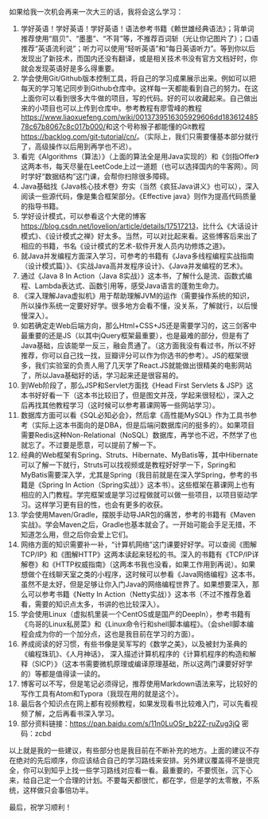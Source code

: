 如果给我一次机会再来一次大三的话，我将会这么学习：

1. 学好英语！学好英语！学好英语！语法参考书籍《赖世雄经典语法》；背单词推荐使用“扇贝”、“墨墨”、“不背”等，不推荐百词斩（光让你记图片了）；口语推荐“英语流利说”；听力可以使用“轻听英语”和“每日英语听力”。等到你以后发现出了新技术，而国内还没有翻译，或是相关技术书没有官方文档好时，你就会发现英语好是多么得重要。
2. 学会使用Git/Github版本控制工具，将自己的学习成果展示出来。例如可以把每天的学习笔记同步到Github仓库中。这样每一天都能看到自己的努力。在这上面你可以看到很多大牛做的项目，写的代码。好的可以收藏起来。自己做出来的小项目也可以上传到仓库中。参考教程有廖雪峰的教程<https://www.liaoxuefeng.com/wiki/0013739516305929606dd18361248578c67b8067c8c017b000/>和这个号称猴子都能懂的Git教程<https://backlog.com/git-tutorial/cn/>。（实际上，我们只需要懂基本部分就行了，高级操作以后用到再学也不迟）。
3. 看完《Algorithms（算法）》（上面的算法全是用Java实现的）和《剑指Offer》这两本书，每天尽量在LeetCode上过一道题（也可以选择国内的牛客网）。同时学好“数据结构”这门课，会帮你扫除很多障碍。
4. Java基础找《Java核心技术卷》夯实（当然《疯狂Java讲义》也可以），深入阅读一些源代码，像是集合框架部分。《Effective java》则作为提高代码质量的指导书籍。
5. 学好设计模式，可以参看这个大佬的博客<https://blog.csdn.net/lovelion/article/details/17517213>，比什么《大话设计模式》、《设计模式之禅》好太多。当然，可以对比起来看。这些博客后来出了相应的书籍，书名《设计模式的艺术-软件开发人员内功修炼之道》。
6. 就Java并发编程方面深入学习，可参考的书籍有《Java多线程编程实战指南（设计模式篇）》、《实战Java高并发程序设计》、《Java并发编程的艺术》。
7. 通过《Java 8 In Action（Java 8实战）》这本书，了解什么是流、函数式编程、Lambda表达式、函数引用等，感受Java语言的蓬勃生命力。
8. 《深入理解Java虚拟机》用于帮助理解JVM的运作（需要操作系统的知识，所以操作系统一定要好好学。很多地方会看不懂，没关系，了解就行，以后慢慢深入）。
9. 如若确定走Web后端方向，那么Html+CSS+JS还是需要学习的，这三剑客中最重要的还是JS（以其中jQuery框架最重要），也是最难的部分，但是有了Java基础，应该能举一反三，融会贯通了。（这方面我没有看过书，所以不好推荐，你可以自己找一找，豆瓣评分可以作为你选书的参考）。JS的框架很多，我们实验室的负责人用了几天学了React.JS就能做出很精美的电影网站了，所以Java基础好的话，学习起来还是很容易的。
10. 到Web阶段了，那么JSP和Servlet方面找《Head First Servlets & JSP》这本书好好看一下（这本书比较旧了，但是图文并茂，学起来很轻松），深入之后再找其他教程学习（这时候可以参考慕课网等一些网站学习）。
11. 数据库方面可以看《SQL必知必会》，然后拿《高性能MySQL》作为工具书参考（实际上这本书面向的是DBA，但是后端问数据库问的挺多的）。如果项目需要Redis这种Non-Relational（NoSQL）数据库，再学也不迟，不然学了也就忘了。不过要是愿意，可以提前了解一下。
12. 经典的Web框架有Spring、Struts、Hibernate、MyBatis等，其中Hibernate可以了解一下就行，Struts可以找视频或是教程好好学一下，Spring和MyBatis需要深入学，尤其是Spring（我目前就是在深入学Spring，参考的书籍是《Spring In Action（Spring实战）》这本书）。这些框架在慕课网上也有相应的入门教程。学完框架或是学习过程做就可以做一些项目，以项目驱动学习。这样学习更有目的性，也会有更多的收获。
13. 学会使用Maven/Gradle，摆脱手动导JAR包的痛苦，参考的书籍有《Maven实战》。学会Maven之后，Gradle也基本就会了。一开始可能会手足无措，不知道怎么用，但之后你会爱上它们。
14. 网络方面的知识需要补一补，“计算机网络”这门课要好好学。可以查阅《图解TCP/IP》和《图解HTTP》这两本读起来轻松的书。深入的书籍有《TCP/IP详解卷》和《HTTP权威指南》（这两本书我也没看，如果工作用到再说）。如果想做个在线聊天室之类的小程序，这时候可以参看《Java网络编程》这本书，虽然不是太好，但是足够让你入门Java的网络编程世界了。如果想要深入，那么可以参考书籍《Netty In Action（Netty实战）》这本书（不过不推荐急着看，需要的知识点太多，书讲的也比较深入）。
15. 学会使用Linux（虚拟机里装一个CentOS或是国产的DeepIn），参考书籍有《鸟哥的Linux私房菜》和《Linux命令行和shell脚本编程》。（会shell脚本编程会成为你的一个加分点，这也是我目前在学习的方面）。
16. 养成阅读的好习惯，有些书像是吴军写的《数学之美》，以及被封为圣典的《编程珠玑》、《人月神话》， 深入描述计算机程序的《计算机程序的构造和解释（SICP）》（这本书需要微机原理或编译原理基础，所以这两门课要好好学的）等都是值得读一读的。
17. 博客可以不写，但是笔记必须得记，推荐使用Markdown语法来写，比较好的写作工具有Atom和Typora（我现在用的就是这个）。
18. 最后各个知识点在网上都有视频教程，如果发现看书比较难入门，可以先看视频了解，之后再看书深入学习。
19. 部分资料链接：<https://pan.baidu.com/s/11n0LuOSr_b22Z-ruZug3jQ> 密码：zcbd

以上就是我的一些建议，有些部分也是我目前在不断补充的地方。上面的建议不存在绝对的先后顺序，你应该结合自己的学习路线来安排。另外建议覆盖得不是很完全，你可以到知乎上找一些学习路线对应看一看。最重要的，不要慌张，沉下心来，给自己定一个合理的计划。不要每天都很忙，都在学，但是学的太零散，不系统，这样做只会事倍功半。

最后，祝学习顺利！


